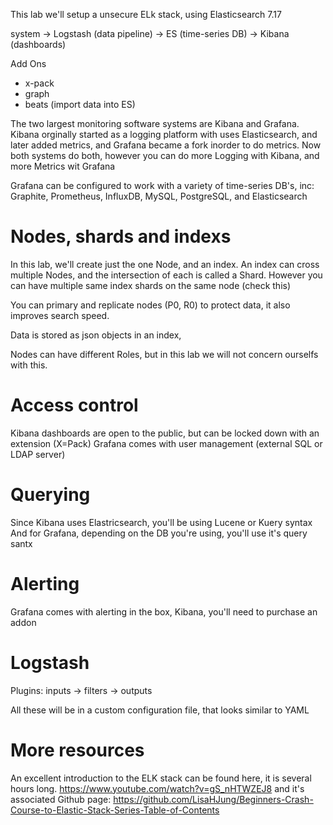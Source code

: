 This lab we'll setup a unsecure ELk stack, using Elasticsearch 7.17

system ->  Logstash (data pipeline) -> ES (time-series DB)  -> Kibana (dashboards)

Add Ons
 
 - x-pack
 - graph
 - beats  (import data into ES)


The two largest monitoring software systems are Kibana and Grafana.
Kibana orginally started as a logging platform with uses Elasticsearch, and later added metrics, and Grafana became a fork inorder to do metrics.
Now both systems do both, however you can do more Logging with Kibana, and more Metrics wit Grafana

Grafana can be configured to work with a variety of time-series DB's, inc: Graphite, Prometheus, InfluxDB, MySQL, PostgreSQL, and Elasticsearch

# Nodes, shards and indexs

In this lab, we'll create just the one Node, and an index. An index can cross multiple Nodes, and the intersection of each is called a Shard. However you can have multiple same index shards on the same node (check this)

You can primary and replicate nodes (P0, R0) to protect data, it also improves search speed. 

Data is stored as json objects in an index, 

Nodes can have different Roles, but in this lab we will not concern ourselfs with this.


# Access control

Kibana dashboards are open to the public, but can be locked down with an extension (X=Pack)
Grafana comes with user management (external SQL or LDAP server)

# Querying

Since Kibana uses Elastricsearch, you'll be using Lucene or Kuery syntax
And for Grafana, depending on the DB you're using, you'll use it's query santx

# Alerting

Grafana comes with alerting in the box, Kibana, you'll need to purchase an addon

# Logstash

Plugins:   inputs  -> filters  -> outputs 

All these will be in a custom configuration file, that looks similar to YAML

# More resources
An excellent introduction to the ELK stack can be found here, it is several hours long. https://www.youtube.com/watch?v=gS_nHTWZEJ8  and it's associated Github page: https://github.com/LisaHJung/Beginners-Crash-Course-to-Elastic-Stack-Series-Table-of-Contents